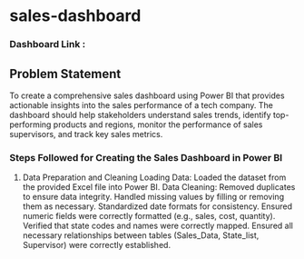 # sales-dashboard

### Dashboard Link :

## Problem Statement

To create a comprehensive sales dashboard using Power BI that provides actionable insights into the sales performance of a tech company. The dashboard should help stakeholders understand sales trends, identify top-performing products and regions, monitor the performance of sales supervisors, and track key sales metrics.

### Steps Followed for Creating the Sales Dashboard in Power BI
1. Data Preparation and Cleaning
Loading Data: Loaded the dataset from the provided Excel file into Power BI.
Data Cleaning:
Removed duplicates to ensure data integrity.
Handled missing values by filling or removing them as necessary.
Standardized date formats for consistency.
Ensured numeric fields were correctly formatted (e.g., sales, cost, quantity).
Verified that state codes and names were correctly mapped.
Ensured all necessary relationships between tables (Sales_Data, State_list, Supervisor) were correctly established. 
